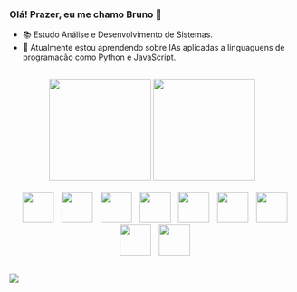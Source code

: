 ### Olá! Prazer, eu me chamo Bruno 👋

- 📚 Estudo Análise e Desenvolvimento de Sistemas.
- 🌱 Atualmente estou aprendendo sobre IAs aplicadas a linguaguens de programação como Python e JavaScript.
##

<div align="center">
  <img height="180em" src="https://github-readme-stats.vercel.app/api?username=BrunoBeltrame&show_icons=true&theme=dracula">
  <img height="180em" src="https://github-readme-stats.vercel.app/api/top-langs/?username=BrunoBeltrame&layout=compact&langs_count=7&theme=dracula"/>
</div>

<div style="display: inline_block" align="center"><br>
  <img style="margin-left:10px" height="55px" src="https://cdn.jsdelivr.net/gh/devicons/devicon/icons/c/c-original.svg" />
  <img style="margin-left:10px" height="55px" src="https://cdn.jsdelivr.net/gh/devicons/devicon/icons/csharp/csharp-original.svg" />
  <img style="margin-left:10px" height="55px" src="https://cdn.jsdelivr.net/gh/devicons/devicon/icons/html5/html5-original.svg" />
  <img style="margin-left:10px" height="55px" src="https://cdn.jsdelivr.net/gh/devicons/devicon/icons/css3/css3-original.svg" />
  <img style="margin-left:10px" height="55px" src="https://cdn.jsdelivr.net/gh/devicons/devicon/icons/javascript/javascript-original.svg" />
  <img style="margin-left:10px" height="55px" src="https://cdn.jsdelivr.net/gh/devicons/devicon/icons/python/python-original.svg" />
  <img style="margin-left:10px" height="55px" src="https://cdn.jsdelivr.net/gh/devicons/devicon/icons/java/java-original.svg" />
  <img style="margin-left:10px" height="55px" src="https://cdn.jsdelivr.net/gh/devicons/devicon/icons/git/git-original.svg" />
  <img style="margin-left:10px" height="55px" src="https://cdn.jsdelivr.net/gh/devicons/devicon/icons/vscode/vscode-original.svg" />  
</div>

##

<div>
  <a href="https://www.linkedin.com/in/bruno-gabriel-beltrame-a59356288/"  target="_blank"><img src="https://img.shields.io/badge/LinkedIn-0077B5?style=for-the-badge&logo=linkedin&logoColor=white" target="_blank"></a>
</div>
